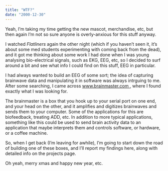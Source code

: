 ```yaml
---
title: "WTF?"
date: "2000-12-30"
---
```


<div class="content">
<p>Yeah, I’m taking my time getting the new mascot, merchandise, etc, but then
again I’m not so sure anyone is overly-anxious for this stuff anyway.</p>
<p>I watched <em>Flatliners</em> again the other night (which if you haven’t seen it,
it’s about some med students experimenting with coming back from the dead),
and it got me thinking about some work I had done when I was young analysing
bio-electrical signals, such as EKG, EEG, etc, so I decided to surf around a
bit and see what info I could find on this stuff, EEG in particular.</p>
<p>I had always wanted to build an EEG of some sort; the idea of capturing
brainwave data and manipulating it in software was always intrguing to me.
After some searching, I came across <a href="http://www.brainmaster.com" target="_blank"> www.brainmaster.com
</a> , where I found exactly what I was looking for.</p>
<p>The brainmaster is a box that you hook up to your serial port on one end, and
your head on the other, and it amplifies and digitizes brainwaves and sends
them to your computer. Some of the applications for this are biofeedback,
treating ADD, etc. In addition to more typical applications, something like
this could be used to send brain activity data to an application that maybe
interprets them and controls software, or hardware, or a coffee machine.</p>
<p>So, when I get back (I’m leaving for awhile), I’m going to start down the road
of building one of these boxes, and I’ll report my findings here, along with
detailed info on the projects page.</p>
<p>Oh yeah, merry xmas and happy new year, etc.</p>
</div>
